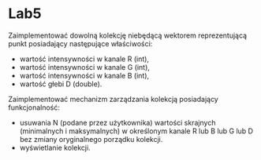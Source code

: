 # Lab5

Zaimplementować dowolną kolekcję niebędącą wektorem reprezentującą punkt posiadający następujące właściwości:
* wartość intensywności w kanale R (int),
* wartość intensywności w kanale G (int),
* wartość intensywności w kanale B (int),
* wartość głebi D (double).

Zaimplementować mechanizm zarządzania kolekcją posiadający funkcjonalność:
* usuwania N (podane przez użytkownika) wartości skrajnych (minimalnych i maksymalnych) w określonym kanale R lub B lub G lub D bez zmiany oryginalnego porządku kolekcji.
* wyświetlanie kolekcji.